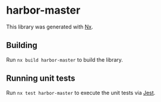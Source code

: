 # harbor-master

This library was generated with [Nx](https://nx.dev).

## Building

Run `nx build harbor-master` to build the library.

## Running unit tests

Run `nx test harbor-master` to execute the unit tests via [Jest](https://jestjs.io).

